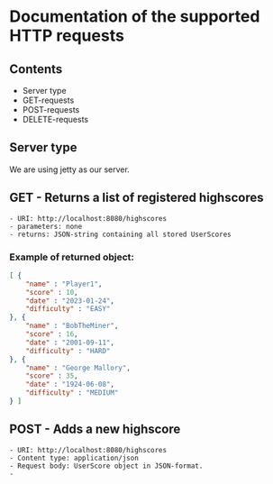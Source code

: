 # Documentation of the supported HTTP requests

## Contents
- Server type
- GET-requests
- POST-requests
- DELETE-requests


## Server type
We are using jetty as our server.

## GET - Returns a list of registered highscores
    - URI: http://localhost:8080/highscores
    - parameters: none
    - returns: JSON-string containing all stored UserScores

### Example of returned object:
```json
[ {
    "name" : "Player1",
    "score" : 10,
    "date" : "2023-01-24",
    "difficulty" : "EASY"
}, {
    "name" : "BobTheMiner",
    "score" : 16,
    "date" : "2001-09-11",
    "difficulty" : "HARD"
}, {
    "name" : "George Mallory",
    "score" : 35,
    "date" : "1924-06-08",
    "difficulty" : "MEDIUM"
} ]
```

## POST - Adds a new highscore
    - URI: http://localhost:8080/highscores
    - Content type: application/json
    - Request body: UserScore object in JSON-format.
    - 